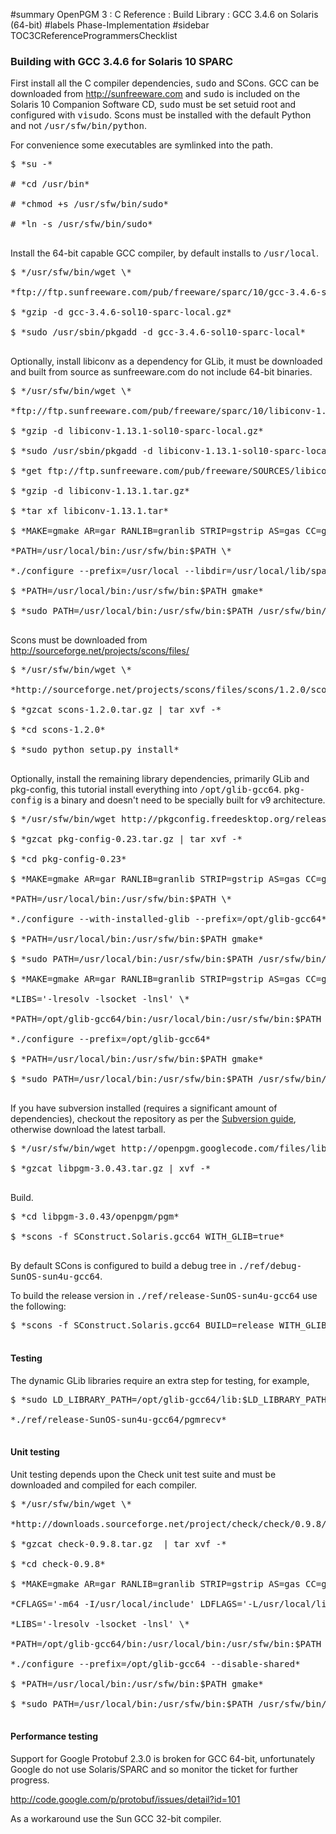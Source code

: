 ﻿#summary OpenPGM 3 : C Reference : Build Library : GCC 3.4.6 on Solaris (64-bit)
#labels Phase-Implementation
#sidebar TOC3CReferenceProgrammersChecklist
### Building with GCC 3.4.6 for Solaris 10 SPARC ###
First install all the C compiler dependencies, <tt>sudo</tt> and SCons.  GCC can be downloaded from http://sunfreeware.com and <tt>sudo</tt> is included on the Solaris 10 Companion Software CD, <tt>sudo</tt> must be set setuid root and configured with <tt>visudo</tt>.  Scons must be installed with the default Python and not <tt>/usr/sfw/bin/python</tt>.

For convenience some executables are symlinked into the path.
<pre>
$ *su -*<br>
# *cd /usr/bin*<br>
# *chmod +s /usr/sfw/bin/sudo*<br>
# *ln -s /usr/sfw/bin/sudo*<br>
</pre>
Install the 64-bit capable GCC compiler, by default installs to <tt>/usr/local</tt>.
<pre>
$ */usr/sfw/bin/wget \*<br>
*ftp://ftp.sunfreeware.com/pub/freeware/sparc/10/gcc-3.4.6-sol10-sparc-local.gz *<br>
$ *gzip -d gcc-3.4.6-sol10-sparc-local.gz*<br>
$ *sudo /usr/sbin/pkgadd -d gcc-3.4.6-sol10-sparc-local*<br>
</pre>
Optionally, install libiconv as a dependency for GLib, it must be downloaded and built from source as sunfreeware.com do not include 64-bit binaries.
<pre>
$ */usr/sfw/bin/wget \*<br>
*ftp://ftp.sunfreeware.com/pub/freeware/sparc/10/libiconv-1.13.1-sol10-sparc-local.gz *<br>
$ *gzip -d libiconv-1.13.1-sol10-sparc-local.gz*<br>
$ *sudo /usr/sbin/pkgadd -d libiconv-1.13.1-sol10-sparc-local*<br>
$ *get ftp://ftp.sunfreeware.com/pub/freeware/SOURCES/libiconv-1.13.1.tar.gz *<br>
$ *gzip -d libiconv-1.13.1.tar.gz*<br>
$ *tar xf libiconv-1.13.1.tar*<br>
$ *MAKE=gmake AR=gar RANLIB=granlib STRIP=gstrip AS=gas CC=gcc CFLAGS='-m64' \*<br>
*PATH=/usr/local/bin:/usr/sfw/bin:$PATH \*<br>
*./configure --prefix=/usr/local --libdir=/usr/local/lib/sparcv9*<br>
$ *PATH=/usr/local/bin:/usr/sfw/bin:$PATH gmake*<br>
$ *sudo PATH=/usr/local/bin:/usr/sfw/bin:$PATH /usr/sfw/bin/gmake install*<br>
</pre>
Scons must be downloaded from http://sourceforge.net/projects/scons/files/
<pre>
$ */usr/sfw/bin/wget \*<br>
*http://sourceforge.net/projects/scons/files/scons/1.2.0/scons-1.2.0.tar.gz/download *<br>
$ *gzcat scons-1.2.0.tar.gz | tar xvf -*<br>
$ *cd scons-1.2.0*<br>
$ *sudo python setup.py install*<br>
</pre>
Optionally, install the remaining library dependencies, primarily GLib and pkg-config, this tutorial install everything into <tt>/opt/glib-gcc64</tt>.  <tt>pkg-config</tt> is a binary and doesn't need to be specially built for v9 architecture.
<pre>
$ */usr/sfw/bin/wget http://pkgconfig.freedesktop.org/releases/pkg-config-0.23.tar.gz *<br>
$ *gzcat pkg-config-0.23.tar.gz | tar xvf -*<br>
$ *cd pkg-config-0.23*<br>
$ *MAKE=gmake AR=gar RANLIB=granlib STRIP=gstrip AS=gas CC=gcc \*<br>
*PATH=/usr/local/bin:/usr/sfw/bin:$PATH \*<br>
*./configure --with-installed-glib --prefix=/opt/glib-gcc64*<br>
$ *PATH=/usr/local/bin:/usr/sfw/bin:$PATH gmake*<br>
$ *sudo PATH=/usr/local/bin:/usr/sfw/bin:$PATH /usr/sfw/bin/gmake install*<br>
$ *MAKE=gmake AR=gar RANLIB=granlib STRIP=gstrip AS=gas CC=gcc CFLAGS='-m64' \*<br>
*LIBS='-lresolv -lsocket -lnsl' \*<br>
*PATH=/opt/glib-gcc64/bin:/usr/local/bin:/usr/sfw/bin:$PATH \*<br>
*./configure --prefix=/opt/glib-gcc64*<br>
$ *PATH=/usr/local/bin:/usr/sfw/bin:$PATH gmake*<br>
$ *sudo PATH=/usr/local/bin:/usr/sfw/bin:$PATH /usr/sfw/bin/gmake install*<br>
</pre>
If you have subversion installed (requires a significant amount of dependencies), checkout the repository as per the [Subversion guide](http://code.google.com/p/openpgm/source/checkout), otherwise download the latest tarball.
<pre>
$ */usr/sfw/bin/wget http://openpgm.googlecode.com/files/libpgm-3.0.43.tar.gz *<br>
$ *gzcat libpgm-3.0.43.tar.gz | xvf -*<br>
</pre>
Build.
<pre>
$ *cd libpgm-3.0.43/openpgm/pgm*<br>
$ *scons -f SConstruct.Solaris.gcc64 WITH_GLIB=true*<br>
</pre>
By default SCons is configured to build a debug tree in <tt>./ref/debug-SunOS-sun4u-gcc64</tt>.

To build the release version in <tt>./ref/release-SunOS-sun4u-gcc64</tt> use the following:
<pre>
$ *scons -f SConstruct.Solaris.gcc64 BUILD=release WITH_GLIB=true*<br>
</pre>

#### Testing ####
The dynamic GLib libraries require an extra step for testing, for example,
<pre>
$ *sudo LD_LIBRARY_PATH=/opt/glib-gcc64/lib:$LD_LIBRARY_PATH \*<br>
*./ref/release-SunOS-sun4u-gcc64/pgmrecv*<br>
</pre>


#### Unit testing ####
Unit testing depends upon the Check unit test suite and must be downloaded and compiled for each compiler.
<pre>
$ */usr/sfw/bin/wget \*<br>
*http://downloads.sourceforge.net/project/check/check/0.9.8/check-0.9.8.tar.gz/download *<br>
$ *gzcat check-0.9.8.tar.gz  | tar xvf -*<br>
$ *cd check-0.9.8*<br>
$ *MAKE=gmake AR=gar RANLIB=granlib STRIP=gstrip AS=gas CC=gcc \*<br>
*CFLAGS='-m64 -I/usr/local/include' LDFLAGS='-L/usr/local/lib' \*<br>
*LIBS='-lresolv -lsocket -lnsl' \*<br>
*PATH=/opt/glib-gcc64/bin:/usr/local/bin:/usr/sfw/bin:$PATH \*<br>
*./configure --prefix=/opt/glib-gcc64 --disable-shared*<br>
$ *PATH=/usr/local/bin:/usr/sfw/bin:$PATH gmake*<br>
$ *sudo PATH=/usr/local/bin:/usr/sfw/bin:$PATH /usr/sfw/bin/gmake install*<br>
</pre>


#### Performance testing ####
Support for Google Protobuf 2.3.0 is broken for GCC 64-bit, unfortunately Google do not use Solaris/SPARC and so monitor the ticket for further progress.

http://code.google.com/p/protobuf/issues/detail?id=101

As a workaround use the Sun GCC 32-bit compiler.